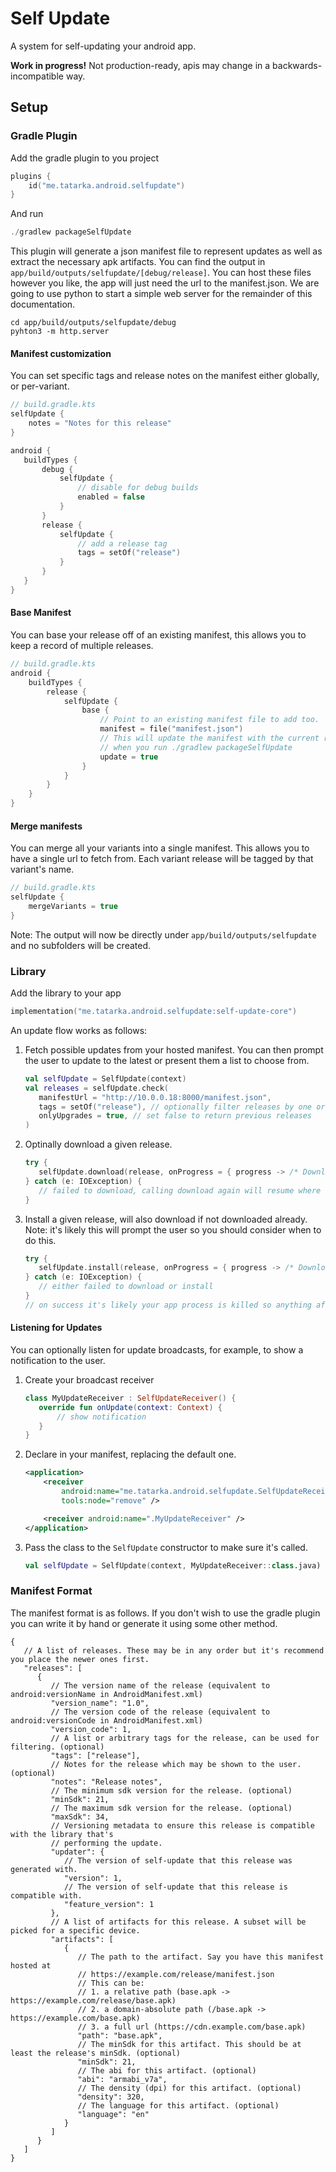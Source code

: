 # Self Update

A system for self-updating your android app.

**Work in progress!** Not production-ready, apis may change in a backwards-incompatible way.

## Setup

### Gradle Plugin

Add the gradle plugin to you project
```kotlin
plugins {
    id("me.tatarka.android.selfupdate")
}
```
And run
```kotlin
./gradlew packageSelfUpdate
```

This plugin will generate a json manifest file to represent updates as well as extract the necessary
apk artifacts. You can find the output in `app/build/outputs/selfupdate/[debug/release]`. You can
host these files however you like, the app will just need the url to the manifest.json. We are going
to use python to start a simple web server for the remainder of this documentation.

```shell
cd app/build/outputs/selfupdate/debug
pyhton3 -m http.server
```

#### Manifest customization

You can set specific tags and release notes on the manifest either globally, or per-variant.

```kotlin
// build.gradle.kts
selfUpdate {
    notes = "Notes for this release"
}

android {
   buildTypes {
       debug {
           selfUpdate {
               // disable for debug builds
               enabled = false
           }
       }
       release {
           selfUpdate {
               // add a release tag
               tags = setOf("release")
           }
       }
   } 
}
```

#### Base Manifest

You can base your release off of an existing manifest, this allows you to keep a record of multiple
releases.

```kotlin
// build.gradle.kts
android {
    buildTypes {
        release {
            selfUpdate {
                base {
                    // Point to an existing manifest file to add too.
                    manifest = file("manifest.json")
                    // This will update the manifest with the current release
                    // when you run ./gradlew packageSelfUpdate
                    update = true
                }
            }
        }
    }
}
```

#### Merge manifests

You can merge all your variants into a single manifest. This allows you to have a single url to
fetch from. Each variant release will be tagged by that variant's name.

```kotlin
// build.gradle.kts
selfUpdate {
    mergeVariants = true
}
```

Note: The output will now be directly under `app/build/outputs/selfupdate` and no subfolders will be
created.

### Library

Add the library to your app
```kotlin
implementation("me.tatarka.android.selfupdate:self-update-core")
```

An update flow works as follows:

1. Fetch possible updates from your hosted manifest. You can then prompt the user to update to the 
   latest or present them a list to choose from.
   ```kotlin
   val selfUpdate = SelfUpdate(context)
   val releases = selfUpdate.check(
      manifestUrl = "http://10.0.0.18:8000/manifest.json",
      tags = setOf("release"), // optionally filter releases by one or more tags
      onlyUpgrades = true, // set false to return previous releases
   )
   ```
2. Optinally download a given release.
   ```kotlin
   try {
      selfUpdate.download(release, onProgress = { progress -> /* Download/Install progress */})
   } catch (e: IOException) {
      // failed to download, calling download again will resume where it left off
   }
   ```
4. Install a given release, will also download if not downloaded already.
   Note: it's likely this will prompt the user so you should consider when to do this.
   ```kotlin
   try {
      selfUpdate.install(release, onProgress = { progress -> /* Download/Install progress */})
   } catch (e: IOException) {
      // either failed to download or install
   }
   // on success it's likely your app process is killed so anything after this would be unreachable.
   ```

#### Listening for Updates

You can optionally listen for update broadcasts, for example, to show a notification to the user.

1. Create your broadcast receiver
   ```kotlin
   class MyUpdateReceiver : SelfUpdateReceiver() {
      override fun onUpdate(context: Context) {
          // show notification
      }
   }
   ```
2. Declare in your manifest, replacing the default one.
   ```xml
   <application>
       <receiver
           android:name="me.tatarka.android.selfupdate.SelfUpdateReceiver"
           tools:node="remove" />

       <receiver android:name=".MyUpdateReceiver" />
   </application> 
   ```
3. Pass the class to the `SelfUpdate` constructor to make sure it's called.
   ```kotlin
   val selfUpdate = SelfUpdate(context, MyUpdateReceiver::class.java)
   ```

### Manifest Format

The manifest format is as follows. If you don't wish to use the gradle plugin you can write it by
hand or generate it using some other method.

```json5
{
   // A list of releases. These may be in any order but it's recommend you place the newer ones first.
   "releases": [
      {
         // The version name of the release (equivalent to android:versionName in AndroidManifest.xml)
         "version_name": "1.0",
         // The version code of the release (equivalent to android:versionCode in AndroidManifest.xml)
         "version_code": 1,
         // A list or arbitrary tags for the release, can be used for filtering. (optional)
         "tags": ["release"],
         // Notes for the release which may be shown to the user. (optional)
         "notes": "Release notes",
         // The minimum sdk version for the release. (optional)
         "minSdk": 21,
         // The maximum sdk version for the release. (optional)
         "maxSdk": 34,
         // Versioning metadata to ensure this release is compatible with the library that's 
         // performing the update.
         "updater": {
            // The version of self-update that this release was generated with.
            "version": 1,
            // The version of self-update that this release is compatible with.
            "feature_version": 1
         },
         // A list of artifacts for this release. A subset will be picked for a specific device.
         "artifacts": [
            {
               // The path to the artifact. Say you have this manifest hosted at
               // https://example.com/release/manifest.json
               // This can be:
               // 1. a relative path (base.apk -> https://example.com/release/base.apk)
               // 2. a domain-absolute path (/base.apk -> https://example.com/base.apk)
               // 3. a full url (https://cdn.example.com/base.apk)
               "path": "base.apk",
               // The minSdk for this artifact. This should be at least the release's minSdk. (optional)
               "minSdk": 21,
               // The abi for this artifact. (optional) 
               "abi": "armabi_v7a",
               // The density (dpi) for this artifact. (optional)
               "density": 320,
               // The language for this artifact. (optional)
               "language": "en"
            }
         ]
      }
   ]
}
```
